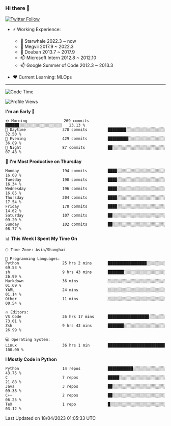 ### Hi there 👋

[![Twitter Follow](https://img.shields.io/twitter/follow/tianweidut?style=social)](https://twitter.com/tianweidut)

- ⚡ Working Experience:
  - 🔭 Starwhale 2022.3 ~ now
  - 🌱 Megvii 2017.9 ~ 2022.3
  - 🌱 Douban 2013.7 ~ 2017.9
  - 📫 Microsoft Intern 2012.8 ~ 2012.10
  - 📫 Google Summer of Code 2012.3 ~ 2013.3

- ❤️ Current Learning: MLOps

---
<!--START_SECTION:waka-->
![Code Time](http://img.shields.io/badge/Code%20Time-3%2C919%20hrs%2056%20mins-blue)

![Profile Views](http://img.shields.io/badge/Profile%20Views-0-blue)

**I'm an Early 🐤** 

```text
🌞 Morning                269 commits         ██████░░░░░░░░░░░░░░░░░░░   23.13 % 
🌆 Daytime                378 commits         ████████░░░░░░░░░░░░░░░░░   32.50 % 
🌃 Evening                429 commits         █████████░░░░░░░░░░░░░░░░   36.89 % 
🌙 Night                  87 commits          ██░░░░░░░░░░░░░░░░░░░░░░░   07.48 % 
```
📅 **I'm Most Productive on Thursday** 

```text
Monday                   194 commits         ████░░░░░░░░░░░░░░░░░░░░░   16.68 % 
Tuesday                  190 commits         ████░░░░░░░░░░░░░░░░░░░░░   16.34 % 
Wednesday                196 commits         ████░░░░░░░░░░░░░░░░░░░░░   16.85 % 
Thursday                 204 commits         ████░░░░░░░░░░░░░░░░░░░░░   17.54 % 
Friday                   170 commits         ████░░░░░░░░░░░░░░░░░░░░░   14.62 % 
Saturday                 107 commits         ██░░░░░░░░░░░░░░░░░░░░░░░   09.20 % 
Sunday                   102 commits         ██░░░░░░░░░░░░░░░░░░░░░░░   08.77 % 
```


📊 **This Week I Spent My Time On** 

```text
🕑︎ Time Zone: Asia/Shanghai

💬 Programming Languages: 
Python                   25 hrs 2 mins       █████████████████░░░░░░░░   69.53 % 
sh                       9 hrs 43 mins       ███████░░░░░░░░░░░░░░░░░░   26.99 % 
Markdown                 36 mins             ░░░░░░░░░░░░░░░░░░░░░░░░░   01.69 % 
YAML                     24 mins             ░░░░░░░░░░░░░░░░░░░░░░░░░   01.14 % 
Other                    11 mins             ░░░░░░░░░░░░░░░░░░░░░░░░░   00.54 % 

🔥 Editors: 
VS Code                  26 hrs 17 mins      ██████████████████░░░░░░░   73.01 % 
Zsh                      9 hrs 43 mins       ███████░░░░░░░░░░░░░░░░░░   26.99 % 

💻 Operating System: 
Linux                    36 hrs 1 min        █████████████████████████   100.00 % 
```

**I Mostly Code in Python** 

```text
Python                   14 repos            ███████████░░░░░░░░░░░░░░   43.75 % 
C                        7 repos             █████░░░░░░░░░░░░░░░░░░░░   21.88 % 
Java                     3 repos             ██░░░░░░░░░░░░░░░░░░░░░░░   09.38 % 
C++                      2 repos             ██░░░░░░░░░░░░░░░░░░░░░░░   06.25 % 
TeX                      1 repo              █░░░░░░░░░░░░░░░░░░░░░░░░   03.12 % 
```




 Last Updated on 18/04/2023 01:05:33 UTC
<!--END_SECTION:waka-->
